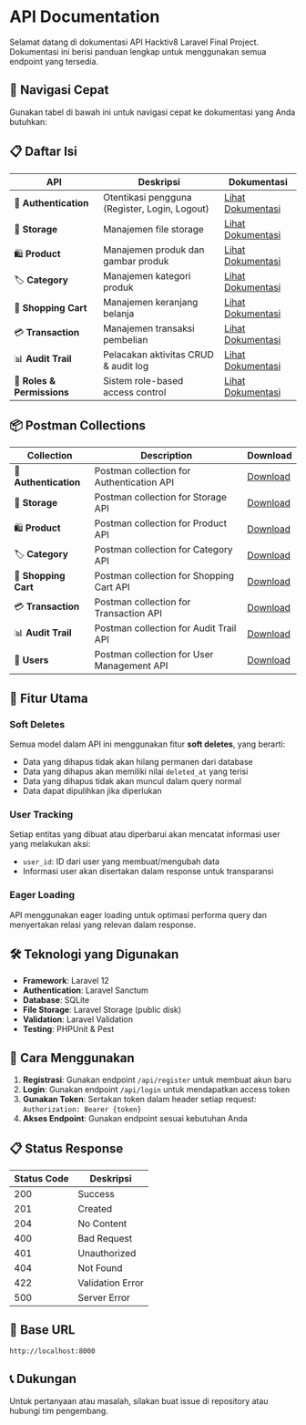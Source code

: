 # API Documentation

Selamat datang di dokumentasi API Hacktiv8 Laravel Final Project. Dokumentasi ini berisi panduan lengkap untuk menggunakan semua endpoint yang tersedia.

## 🧭 Navigasi Cepat

Gunakan tabel di bawah ini untuk navigasi cepat ke dokumentasi yang Anda butuhkan:

## 📋 Daftar Isi

| API | Deskripsi | Dokumentasi |
|-----|-----------|-------------|
| 🔐 **Authentication** | Otentikasi pengguna (Register, Login, Logout) | [Lihat Dokumentasi](api/authentication.md) |
| 💾 **Storage** | Manajemen file storage | [Lihat Dokumentasi](api/storage.md) |
| 🛍️ **Product** | Manajemen produk dan gambar produk | [Lihat Dokumentasi](api/products.md) |
| 🏷️ **Category** | Manajemen kategori produk | [Lihat Dokumentasi](api/category.md) |
| 🛒 **Shopping Cart** | Manajemen keranjang belanja | [Lihat Dokumentasi](api/shopping-cart.md) |
| 💳 **Transaction** | Manajemen transaksi pembelian | [Lihat Dokumentasi](api/transactions.md) |
| 📊 **Audit Trail** | Pelacakan aktivitas CRUD & audit log | [Lihat Dokumentasi](api/audit-trail.md) |
| 🔐 **Roles & Permissions** | Sistem role-based access control | [Lihat Dokumentasi](api/roles-and-permissions.md) |

## 📦 Postman Collections

| Collection | Description | Download |
|------------|-------------|----------|
| 🔐 **Authentication** | Postman collection for Authentication API | [Download](authentication_collection.json) |
| 💾 **Storage** | Postman collection for Storage API | [Download](storage_collection.json) |
| 🛍️ **Product** | Postman collection for Product API | [Download](product_collection.json) |
| 🏷️ **Category** | Postman collection for Category API | [Download](category_collection.json) |
| 🛒 **Shopping Cart** | Postman collection for Shopping Cart API | [Download](shopping_cart_collection.json) |
| 💳 **Transaction** | Postman collection for Transaction API | [Download](transactions_collection.json) |
| 📊 **Audit Trail** | Postman collection for Audit Trail API | [Download](audit_trail_collection.json) |
| 👥 **Users** | Postman collection for User Management API | [Download](users_collection.json) |

## 🚀 Fitur Utama

### Soft Deletes
Semua model dalam API ini menggunakan fitur **soft deletes**, yang berarti:
- Data yang dihapus tidak akan hilang permanen dari database
- Data yang dihapus akan memiliki nilai `deleted_at` yang terisi
- Data yang dihapus tidak akan muncul dalam query normal
- Data dapat dipulihkan jika diperlukan

### User Tracking
Setiap entitas yang dibuat atau diperbarui akan mencatat informasi user yang melakukan aksi:
- `user_id`: ID dari user yang membuat/mengubah data
- Informasi user akan disertakan dalam response untuk transparansi

### Eager Loading
API menggunakan eager loading untuk optimasi performa query dan menyertakan relasi yang relevan dalam response.

## 🛠️ Teknologi yang Digunakan

- **Framework**: Laravel 12
- **Authentication**: Laravel Sanctum
- **Database**: SQLite
- **File Storage**: Laravel Storage (public disk)
- **Validation**: Laravel Validation
- **Testing**: PHPUnit & Pest

## 📖 Cara Menggunakan

1. **Registrasi**: Gunakan endpoint `/api/register` untuk membuat akun baru
2. **Login**: Gunakan endpoint `/api/login` untuk mendapatkan access token
3. **Gunakan Token**: Sertakan token dalam header setiap request: `Authorization: Bearer {token}`
4. **Akses Endpoint**: Gunakan endpoint sesuai kebutuhan Anda

## 📋 Status Response

| Status Code | Deskripsi |
|-------------|-----------|
| 200 | Success |
| 201 | Created |
| 204 | No Content |
| 400 | Bad Request |
| 401 | Unauthorized |
| 404 | Not Found |
| 422 | Validation Error |
| 500 | Server Error |

## 🔗 Base URL

```
http://localhost:8000
```

## 📞 Dukungan

Untuk pertanyaan atau masalah, silakan buat issue di repository atau hubungi tim pengembang.